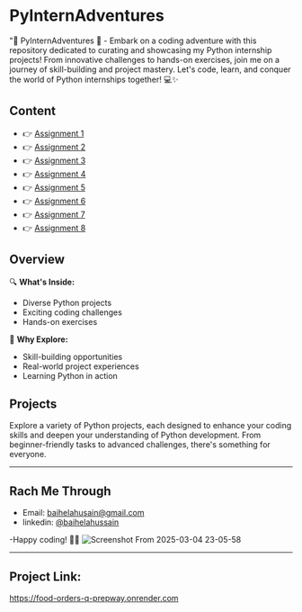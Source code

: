 # PyInternAdventures

"🐍 PyInternAdventures 🚀 - Embark on a coding adventure with this repository dedicated to curating and showcasing my Python internship projects! From innovative challenges to hands-on exercises, join me on a journey of skill-building and project mastery. Let's code, learn, and conquer the world of Python internships together! 💻✨

## Content
- 👉 [Assignment 1](https://github.com/baihelahusain/Prepway-Internship/tree/main/Python/Assessment1)
- 👉 [Assignment 2](https://github.com/baihelahusain/Prepway-Internship/tree/main/Python/Assessment2)
- 👉 [Assignment 3](https://github.com/baihelahusain/Prepway-Internship/tree/main/Python/Assessment3)
- 👉 [Assignment 4](https://github.com/baihelahusain/Prepway-Internship/tree/main/Python/Assessment4)
- 👉 [Assignment 5](https://github.com/baihelahusain/Prepway-Internship/tree/main/Python/Assessment5)
- 👉 [Assignment 6](https://github.com/baihelahusain/Prepway-Internship/tree/main/Python/Assessment6)
- 👉 [Assignment 7](https://github.com/baihelahusain/Prepway-Internship/tree/main/Python/Assessment7)
- 👉 [Assignment 8](https://github.com/baihelahusain/Prepway-Internship/tree/main/Python/Assessment8)

## Overview

🔍 **What's Inside:**
- Diverse Python projects
- Exciting coding challenges
- Hands-on exercises

🚀 **Why Explore:**
- Skill-building opportunities
- Real-world project experiences
- Learning Python in action

## Projects

Explore a variety of Python projects, each designed to enhance your coding skills and deepen your understanding of Python development. From beginner-friendly tasks to advanced challenges, there's something for everyone.


---

## Rach Me Through

- Email: <a href="mailto:email@example.com">baihelahusain@gmail.com</a>
- linkedin: <a href="https://www.linkedin.com/in/baihela-hussain/" target="_blank">@baihelahussain</a>


-Happy coding! 🚀✨ 
![Screenshot From 2025-03-04 23-05-58](https://github.com/user-attachments/assets/d75c71d4-91e3-43d0-9c05-a9bd21f3b659)

---

## Project Link: 

https://food-orders-q-prepway.onrender.com

